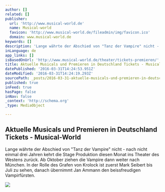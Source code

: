 ```yaml
---
author: []
related: []
publisher:
  url: 'http://www.musical-world.de'
  name: Musical-world
  favicon: 'http://www.musical-world.de/fileadmin/img/favicon.ico'
  domain: www.musical-world.de
keywords: []
description: 'Lange währte der Abschied von "Tanz der Vampire" nicht - nach nicht einmal drei Jahren kehrt die Stage Produktion diesen Monat ins Theater des Westens zurück. Ab Oktober ziehen die Vampire dann weiter nach München. In der Rolle des Grafen von Krolock ist zuerst Mark Seibert bis Juli zu sehen, danach übernimmt Jan Ammann den beissfreudigen Vampirfürsten.'
inLanguage: de
app_links: []
isBasedOnUrl: 'http://www.musical-world.de/theater/tickets-premieren/'
title: Aktuelle Musicals und Premieren in Deutschland Tickets - Musical-World
datePublished: '2016-03-31T14:24:53.951Z'
dateModified: '2016-03-31T14:24:19.293Z'
sourcePath: _posts/2016-03-31-aktuelle-musicals-und-premieren-in-deutschland-tickets-mus.md
published: true
inFeed: true
hasPage: false
inNav: false
_context: 'http://schema.org'
_type: MediaObject

---
```

<article style=""><h1>Aktuelle Musicals und Premieren in Deutschland Tickets - Musical-World</h1><p>Lange währte der Abschied von "Tanz der Vampire" nicht - nach nicht einmal drei Jahren kehrt die Stage Produktion diesen Monat ins Theater des Westens zurück. Ab Oktober ziehen die Vampire dann weiter nach München. In der Rolle des Grafen von Krolock ist zuerst Mark Seibert bis Juli zu sehen, danach übernimmt Jan Ammann den beissfreudigen Vampirfürsten.</p><img src="http://www.musical-world.de/typo3temp/pics/Aladdin_Kopf_HH2_01_f808f51ba0.jpg" /></article>